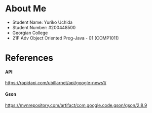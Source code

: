 # About Me
- Student Name: Yuriko Uchida
- Student Number: #200448500
- Georgian College
- 21F Adv Object Oriented Prog-Java - 01 (COMP1011)


# References
#### API
https://rapidapi.com/ubillarnet/api/google-news1/  

#### Gson
https://mvnrepository.com/artifact/com.google.code.gson/gson/2.8.9

